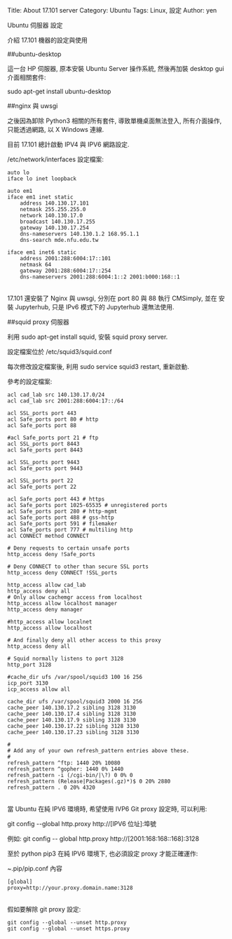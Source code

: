 Title: About 17.101 server
Category: Ubuntu
Tags: Linux, 設定
Author: yen

Ubuntu 伺服器 設定

介紹 17.101 機器的設定與使用

##ubuntu-desktop

這一台 HP 伺服器, 原本安裝 Ubuntu Server 操作系統, 然後再加裝 desktop gui 介面相關套件:

sudo apt-get install ubuntu-desktop

##nginx 與 uwsgi

之後因為卸除 Python3 相關的所有套件, 導致單機桌面無法登入, 所有介面操作, 只能透過網路, 以 X Windows 連線.

<!-- PELICAN_END_SUMMARY -->

目前 17.101 總計啟動 IPV4 與 IPV6 網路設定.

/etc/network/interfaces 設定檔案:

~~~script
auto lo
iface lo inet loopback

auto em1
iface em1 inet static
    address 140.130.17.101
    netmask 255.255.255.0
    network 140.130.17.0
    broadcast 140.130.17.255
    gateway 140.130.17.254
    dns-nameservers 140.130.1.2 168.95.1.1
    dns-search mde.nfu.edu.tw
    
iface em1 inet6 static
    address 2001:288:6004:17::101
    netmask 64
    gateway 2001:288:6004:17::254
    dns-nameservers 2001:288:6004:1::2 2001:b000:168::1
~~~
<br />
17.101 還安裝了 Nginx 與 uwsgi, 分別在 port 80 與 88 執行 CMSimply, 並在 <https://140.130.17.101:9443> 安裝 Jupyterhub, 只是 IPv6 模式下的 Jupyterhub 還無法使用.

##squid proxy 伺服器

利用 sudo apt-get install squid, 安裝 squid proxy server.

設定檔案位於 /etc/squid3/squid.conf

每次修改設定檔案後, 利用 sudo service squid3 restart, 重新啟動.

參考的設定檔案:

~~~script
acl cad_lab src 140.130.17.0/24
acl cad_lab src 2001:288:6004:17::/64
 
acl SSL_ports port 443
acl Safe_ports port 80 # http
acl Safe_ports port 88
 
#acl Safe_ports port 21 # ftp
acl SSL_ports port 8443
acl Safe_ports port 8443
 
acl SSL_ports port 9443
acl Safe_ports port 9443
 
acl SSL_ports port 22
acl Safe_ports port 22
 
acl Safe_ports port 443 # https
acl Safe_ports port 1025-65535 # unregistered ports
acl Safe_ports port 280 # http-mgmt
acl Safe_ports port 488 # gss-http
acl Safe_ports port 591 # filemaker
acl Safe_ports port 777 # multiling http
acl CONNECT method CONNECT
 
# Deny requests to certain unsafe ports
http_access deny !Safe_ports
 
# Deny CONNECT to other than secure SSL ports
http_access deny CONNECT !SSL_ports
 
http_access allow cad_lab
http_access deny all
# Only allow cachemgr access from localhost
http_access allow localhost manager
http_access deny manager
 
#http_access allow localnet
http_access allow localhost
 
# And finally deny all other access to this proxy
http_access deny all
 
# Squid normally listens to port 3128
http_port 3128
 
#cache_dir ufs /var/spool/squid3 100 16 256
icp_port 3130
icp_access allow all
 
cache_dir ufs /var/spool/squid3 2000 16 256
cache_peer 140.130.17.2 sibling 3128 3130
cache_peer 140.130.17.4 sibling 3128 3130
cache_peer 140.130.17.9 sibling 3128 3130
cache_peer 140.130.17.22 sibling 3128 3130
cache_peer 140.130.17.23 sibling 3128 3130
 
#
# Add any of your own refresh_pattern entries above these.
#
refresh_pattern ^ftp: 1440 20% 10080
refresh_pattern ^gopher: 1440 0% 1440
refresh_pattern -i (/cgi-bin/|\?) 0 0% 0
refresh_pattern (Release|Packages(.gz)*)$ 0 20% 2880
refresh_pattern . 0 20% 4320
~~~
<br />
當 Ubuntu 在純 IPV6 環境時, 希望使用 IVP6 Git proxy 設定時, 可以利用:

git config --global http.proxy http://[IPV6 位址]:埠號

例如: git config -- global http.proxy http://[2001:168:168::168]:3128

至於 python pip3 在純 IPV6 環境下,  也必須設定 proxy 才能正確運作:

~.pip/pip.conf 內容

~~~script
[global]
proxy=http://your.proxy.domain.name:3128
~~~
<br />
假如要解除 git proxy 設定:

~~~script
git config --global --unset http.proxy
git config --global --unset https.proxy
~~~



